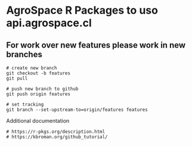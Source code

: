 # AgroSpace R Packages to uso api.agrospace.cl

## For work over new features please work in new branches 

```
# create new branch
git checkout -b features
git pull

# push new branch to github
git push origin features 

# set tracking
git branch --set-upstream-to=origin/features features
```


Additional documentation
```
# https://r-pkgs.org/description.html
# https://kbroman.org/github_tutorial/
```

